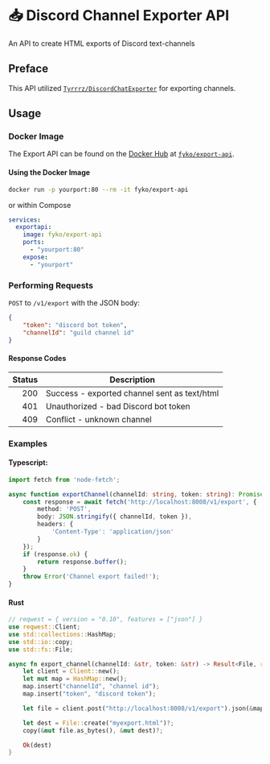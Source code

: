 # 📥 Discord Channel Exporter API
An API to create HTML exports of Discord text-channels

## Preface
This API utilized [`Tyrrrz/DiscordChatExporter`](https://github.com/Tyrrrz/DiscordChatExporter) for exporting channels.

## Usage
### Docker Image
The Export API can be found on the [Docker Hub](https://hub.docker.com/) at [`fyko/export-api`](https://hub.docker.com/r/fyko/export-api).  

#### Using the Docker Image
```sh
docker run -p yourport:80 --rm -it fyko/export-api
```
or within Compose
```yaml
services:
  exportapi:
    image: fyko/export-api
    ports:
      - "yourport:80"
    expose:
      - "yourport"
```

### Performing Requests
`POST` to `/v1/export` with the JSON body:
```json
{
	"token": "discord bot token",
	"channelId": "guild channel id"
}
```
#### Response Codes
**Status**|**Description**
-----:|-----
200|Success - exported channel sent as text/html
401|Unauthorized - bad Discord bot token
409|Conflict - unknown channel

### Examples
#### Typescript:
```ts
import fetch from 'node-fetch';

async function exportChannel(channelId: string, token: string): Promise<Buffer> {
	const response = await fetch('http://localhost:8008/v1/export', {
		method: 'POST',
		body: JSON.stringify({ channelId, token }),
		headers: {
			'Content-Type': 'application/json'
		}
	});
	if (response.ok) {
		return response.buffer();
	}
	throw Error('Channel export failed!');
}
```
#### Rust
```rust
// reqwest = { version = "0.10", features = ["json"] }
use reqwest::Client;
use std::collections::HashMap;
use std::io::copy;
use std::fs::File;

async fn export_channel(channelId: &str, token: &str) -> Result<File, reqwest::Error> {
	let client = Client::new();
	let mut map = HashMap::new();
	map.insert("channelId", "channel id");
	map.insert("token", "discord token");

	let file = client.post("http://localhost:8008/v1/export").json(&map).await?.text().await?;

	let dest = File::create("myexport.html")?;
	copy(&mut file.as_bytes(), &mut dest)?;

	Ok(dest)
}
```
